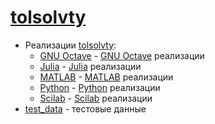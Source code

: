 # [tolsolvty](http://www.nsc.ru/interval/)

* Реализации [tolsolvty](http://www.nsc.ru/interval/):
  * [GNU Octave](GNU%20Octave) - [GNU Octave](https://www.gnu.org/software/octave/) реализации
  * [Julia](Julia) - [Julia](https://julialang.org) реализации
  * [MATLAB](MATLAB) - [MATLAB](https://www.mathworks.com/products/matlab.html) реализации
  * [Python](Python) - [Python](https://www.python.org) реализации
  * [Scilab](Scilab) - [Scilab](https://www.scilab.org) реализации
* [test_data](test_data) - тестовые данные
